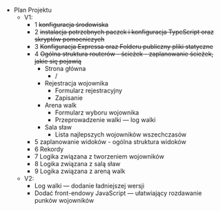 



- Plan Projektu
  - V1: 
    - 1 ~~konfiguracja środowiska~~
    - 2 ~~instalacja potrzebnych paczek i konfiguracja TypeScript oraz skryptów pomocniczych~~
    - 3 ~~Konfiguracja Expressa oraz Folderu publiczny pliki statyczne~~
    - 4 ~~Ogólna struktura routerów - ścieżek - zaplanowanie ścieżek, jakie się pojawią~~
      - Strona główna
        - /
      - Rejestracja wojownika
        - Formularz rejestracyjny
        - Zapisanie
      - Arena walk
        - Formularz wyboru wojownika
        - Przeprowadzenie walki — log walki
      - Sala sław
        - Lista najlepszych wojowników wszechczasów
    - 5 zaplanowanie widoków - ogólna struktura widoków
    - 6 Rekordy 
    - 7 Logika związana z tworzeniem wojowników
    - 8 Logika związana z salą sław
    - 9 Logika związana z areną walk
  - V2:
    - Log walki — dodanie ładniejszej wersji 
    - Dodać front-endowy JavaScript — ułatwiający rozdawanie punków wojowników